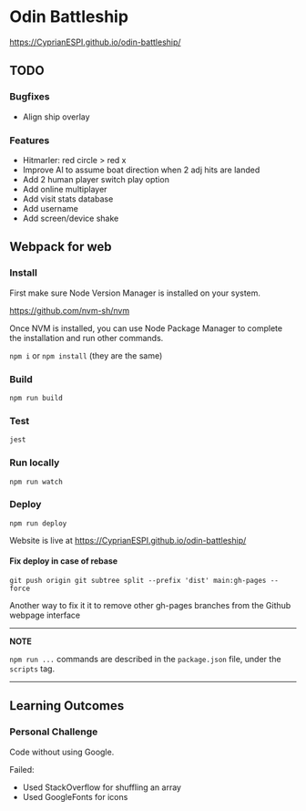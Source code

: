 # Odin Battleship

https://CyprianESPI.github.io/odin-battleship/

## TODO

### Bugfixes

- Align ship overlay

### Features

- Hitmarler: red circle > red x
- Improve AI to assume boat direction when 2 adj hits are landed
- Add 2 human player switch play option
- Add online multiplayer
- Add visit stats database
- Add username
- Add screen/device shake

## Webpack for web

### Install

First make sure Node Version Manager is installed on your system.

https://github.com/nvm-sh/nvm

Once NVM is installed, you can use Node Package Manager to complete the installation and run other commands.

`npm i` or `npm install` (they are the same)

### Build

`npm run build`

### Test

`jest`

### Run locally

`npm run watch`

### Deploy

`npm run deploy`

Website is live at https://CyprianESPI.github.io/odin-battleship/

#### Fix deploy in case of rebase

`git push origin git subtree split --prefix 'dist' main:gh-pages --force`

Another way to fix it it to remove other gh-pages branches from the Github webpage interface

---

**NOTE**

`npm run ...` commands are described in the `package.json` file, under the `scripts` tag.

---

## Learning Outcomes

### Personal Challenge

Code without using Google.

Failed:

- Used StackOverflow for shuffling an array
- Used GoogleFonts for icons